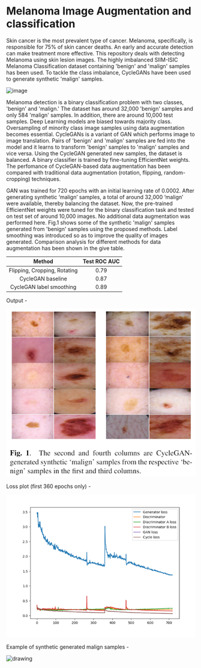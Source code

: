 # Melanoma Image Augmentation and classification

Skin cancer is the most prevalent type of cancer. Melanoma, specifically, is responsible for 75% of skin cancer deaths. An early and accurate detection can make treatment more effective. This repository deals with detecting Melanoma using skin lesion images. The highly imbalanced SIIM-ISIC Melanoma Classification dataset containing 'benign' and 'malign' samples has been used. To tackle the class imbalance, CycleGANs have been used to generate synthetic 'malign' samples.

![image](https://user-images.githubusercontent.com/49569284/141083557-636b7464-bc2d-4552-802c-e5950286145f.png)

Melanoma detection is a binary classification problem with two classes, 'benign' and 'malign.' The dataset has around 32,000 'benign' samples and only 584 'malign' samples. In addition, there are around 10,000 test samples. Deep Learning models are biased towards majority class. Oversampling of minority class image samples using data augmentation becomes essential. CycleGANs is a variant of GAN which performs image to image translation. Pairs of 'benign' and 'malign' samples are fed into the model and it learns to transform 'benign' samples to 'malign' samples and vice versa. Using the CycleGAN generated new samples, the dataset is balanced. A binary classifier is trained by fine-tuning EfficientNet weights. The perfomance of CycleGAN-based data augmentation has been compared with traditional data augmentation (rotation, flipping, random-cropping) techniques.

GAN was trained for 720 epochs with an initial learning rate of 0.0002. After generating synthetic ‘malign’ samples, a total of around 32,000 ‘malign’ were available, thereby balancing the dataset. Now, the pre-trained EfficientNet weights were tuned for the binary classification task and tested on test set of around 10,000 images. No additional data augmentation was performed here. Fig.1 shows some of the synthetic 'malign' samples generated from 'benign' samples using the proposed methods. Label smoothing was introduced so as to improve the quality of images generated. Comparison analysis for different methods for data augmentation has been shown in the give table.

|            Method            	| Test ROC AUC 	|
|:----------------------------:	|:------------:	|
| Flipping, Cropping, Rotating 	|     0.79     	|
|       CycleGAN baseline      	|     0.87     	|
|   CycleGAN label smoothing   	|     0.89     	|

Output -

![](https://github.com/sm823zw/Melanoma-Image-Augmentation-and-classification/blob/main/Images/output.png)

Loss plot (first 360 epochs only) - 


![](https://github.com/sm823zw/Melanoma-Image-Augmentation-and-classification/blob/main/Images/lossplot_label_smoothing.png)

Example of synthetic generated malign samples -


<img src="https://github.com/sm823zw/Melanoma-Image-Augmentation-and-classification/blob/main/Images/generated_malign.png" alt="drawing" width="500"/>
